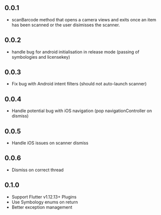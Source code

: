 ## 0.0.1

* scanBarcode method that opens a camera views and exits once an item has been scanned or the user disimisses the scanner.

## 0.0.2

* handle bug for android initialisation in release mode (passing of symbologies and licensekey)

## 0.0.3

* Fix bug with Android intent filters (should not auto-launch scanner)

## 0.0.4

* Handle potential bug with iOS navigation (pop navigationController on dismiss)

## 0.0.5

* Handle iOS issues on scanner dismiss

## 0.0.6

* Dismiss on correct thread

## 0.1.0

* Support Flutter v1.12.13+ Plugins 
* Use Symbology enums on return
* Better exception management